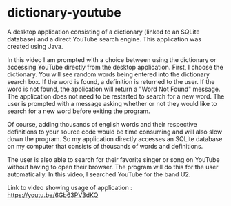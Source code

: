 # dictionary-youtube

A desktop application consisting of a dictionary (linked to an SQLite database) and a direct YouTube search engine. This application was created using Java.

In this video I am prompted with a choice between using the dictionary or accessing YouTube directly from the desktop application. First, I choose the dictionary. You will see random words being entered into the dictionary search box. If the word is found, a definition is returned to the user. If the word is not found, the application will return a "Word Not Found" message. 
The application does not need to be restarted to search for a new word. The user is prompted with a message asking whether or not they would like to search for a new word before exiting the program.

Of course, adding thousands of english words and their respective definitions to your source code would be time consuming and will also slow down the program. So my application directly accesses an SQLite database on my computer that consists of thousands of words and definitions.

The user is also able to search for their favorite singer or song on YouTube without having to open their browser. The program will do this for the user automatically. In this video, I searched YouTube for the band U2. 

Link to video showing usage of application : https://youtu.be/6Gb63PV3dKQ
